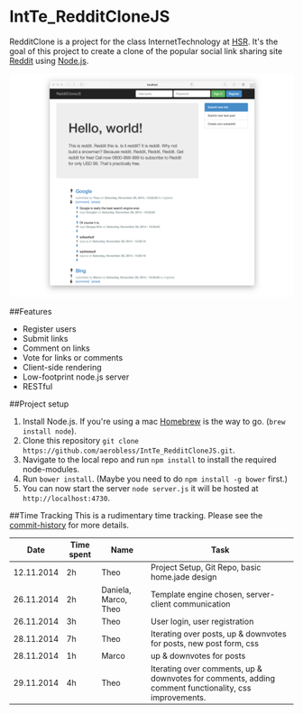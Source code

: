 IntTe_RedditCloneJS
===================
RedditClone is a project for the class InternetTechnology at [HSR](http://www.hsr.ch). It's the goal of this project to create a clone of the popular social link sharing site [Reddit](http://reddit.com) using [Node.js](http://nodejs.org/).

![RedditCloneJS v01](https://raw.githubusercontent.com/aerobless/IntTe_RedditCloneJS/master/screenshots/RedditCloneJS_02.png)

##Features
 + Register users
 + Submit links
 + Comment on links
 + Vote for links or comments
 + Client-side rendering
 + Low-footprint node.js server
 + RESTful

##Project setup
1. Install Node.js. If you're using a mac [Homebrew](http://brew.sh/) is the way to go. (`brew install node`).
2. Clone this repository `git clone https://github.com/aerobless/IntTe_RedditCloneJS.git`.
3. Navigate to the local repo and run `npm install` to install the required node-modules.
4. Run `bower install`. (Maybe you need to do `npm install -g bower` first.)
5. You can now start the server `node server.js` it will be hosted at `http://localhost:4730`.

##Time Tracking
This is a rudimentary time tracking. Please see the [commit-history](https://github.com/aerobless/IntTe_RedditCloneJS/commits/master) for more details.

|Date | Time spent | Name | Task |
|-----|------------|------|------|
|12.11.2014 | 2h  | Theo  | Project Setup, Git Repo, basic home.jade design |
|26.11.2014 | 2h  | Daniela, Marco, Theo  | Template engine chosen, server-client communication  |
|26.11.2014 | 3h  | Theo  | User login, user registration  |
|28.11.2014 | 7h  | Theo  | Iterating over posts, up & downvotes for posts, new post form, css  |
|28.11.2014 | 1h  | Marco  | up & downvotes for posts|
|29.11.2014 | 4h  | Theo  | Iterating over comments, up & downvotes for comments, adding comment functionality, css improvements. |
